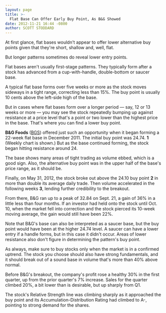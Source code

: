 ```yaml
---
layout: page
title: >-
  Flat Base Can Offer Early Buy Point, As B&G Showed
date: 2012-11-21 16:44 -0800
author: SCOTT STODDARD
---
```





At first glance, flat bases wouldn't appear to offer lower alternative buy points given that they're short, shallow and, well, flat.


But longer patterns sometimes do reveal lower entry points.


Flat bases aren't usually first-stage patterns. They typically form after a stock has advanced from a cup-with-handle, double-bottom or saucer base.


A typical flat base forms over five weeks or more as the stock moves sideways in a tight range, correcting less than 15%. The buy point is usually 10 cents above the left-side high of the base.


But in cases where flat bases form over a longer period — say, 12 or 13 weeks or more — you may see the stock repeatedly bumping up against resistance at a price level that's a point or two lower than the highest price in the base. That's where you can find a lower buy point.


**B&G Foods** ([BGS](https://research.investors.com/quote.aspx?symbol=BGS)) offered just such an opportunity when it began forming a 22-week flat base in December 2011. The initial buy point was 24.74. **1** (Weekly chart is shown.) But as the base continued forming, the stock began hitting resistance around 24.


The base shows many areas of tight trading as volume ebbed, which is a good sign. Also, the alternative buy point was in the upper half of the base's price range, as it should be.


Finally, on May 31, 2012, the stock broke out above the 24.10 buy point **2** in more than double its average daily trade. Then volume accelerated in the following weeks **3**, lending further credibility to the breakout.


From there, B&G ran up to a peak of 32.84 on Sept. 21, a gain of 36% in a little less than four months. If an investor had held onto the stock until Oct. 10, when the market fell into correction and the stock pierced its 10-week moving average, the gain would still have been 22%.


Note that B&G's base can also be interpreted as a saucer base, but the buy point would have been at the higher 24.74 level. A saucer can have a lower entry if a handle forms, but in this case it didn't occur. Areas of lower resistance also don't figure in determining the pattern's buy point.


As always, make sure to buy stocks only when the market is in a confirmed uptrend. The stock you choose should also have strong fundamentals, and it should break out of a sound base in volume that's more than 40% above normal.


Before B&G's breakout, the company's profit rose a healthy 30% in the first quarter, up from the prior quarter's 7% increase. Sales for the quarter climbed 20%, a bit lower than is desirable, but up sharply from Q1.


The stock's Relative Strength line was climbing sharply as it approached the buy point and its Accumulation-Distribution Rating had climbed to A-, pointing to strong demand for the shares.




